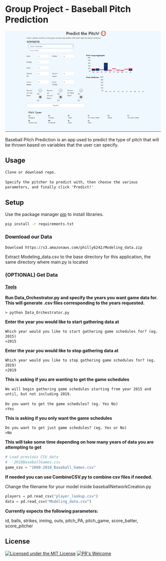 # **Group Project - Baseball Pitch Prediction**
![UI](ui.png)

Baseball Pitch Prediction is an app used to predict the type of pitch that will be thrown based on variables that the user can specify.

## **Usage**

```
Clone or download repo.

Specify the pitcher to predict with, then choose the various parameters, and finally click 'Predict!'
```

## **Setup**

Use the package manager [pip](https://pip.pypa.io/en/stable/) to install libraries.

```bash
pip install -r requirements.txt
```

### **Download our Data**

```
Download https://s3.amazonaws.com/philly6242/Modeling_data.zip
```
Extract Modeling_data.csv to the base directory for this application, the same directory where main.py is located


### **(OPTIONAL) Get Data**

#### [Tools](https://github.com/Jadams29/Georgia-Tech/tree/master/CSE%206242%20-%20Data%20%26%20Visual%20Analytics/Group%20Project/tools)

**Run Data_Orchestrator.py and specify the years you want game data for. This will generate .csv files corresponding to the years requested.**

```
> python Data_Orchestrator.py
```
**Enter the year you would like to start gathering data at**
```
Which year would you like to start gathering game schedules for? (eg. 2015)
>2015
```
**Enter the year you would like to stop gathering data at**
```
Which year would you like to stop gathering game schedules for? (eg. 2019)
>2019
```
**This is asking if you are wanting to get the game schedules**
```
We will begin gathering game schedules starting from year 2015 and until, but not including 2019.

Do you want to get the game schedules? (eg. Yes No)
>Yes
```
**This is asking if you only want the game schedules**
```
Do you want to get just game schedules? (eg. Yes or No)
>No
```
**This will take some time depending on how many years of data you are attempting to get**


```python
# Load previous CSV data
#   2018BaseballGames.csv
game_csv = "2008-2018_Baseball_Games.csv"
```

**If needed you can use CombineCSV.py to combine csv files if needed.**

Change the filename for your model inside baseballNetworkCreation.py
```python
players = pd.read_csv("player_lookup.csv")
data = pd.read_csv("Modeling_data.csv")
```

**Currently expects the following parameters:**

id, balls, strikes, inning, outs, pitch_PA, pitch_game, score_batter, score_pitcher


## **License**
[![Licensed under the MIT License](https://img.shields.io/badge/License-MIT-blue.svg)](https://github.com/Microsoft/BosqueLanguage/blob/master/LICENSE.txt)
[![PR's Welcome](https://img.shields.io/badge/PRs%20-welcome-brightgreen.svg)](#contribute)
